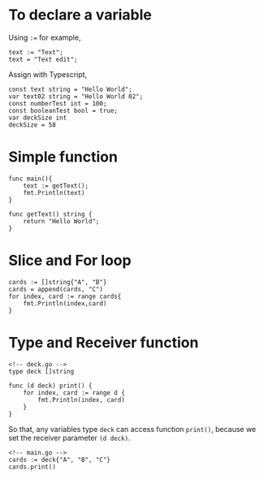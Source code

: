 # To declare a variable

Using `:=` for example,

```
text := "Text";
text = "Text edit";
```

Assign with Typescript,

```
const text string = "Hello World";
var text02 string = "Hello World 02";
const numberTest int = 100;
const booleanTest bool = true;
var deckSize int
deckSize = 58
```

# Simple function

```
func main(){
	text := getText();
	fmt.Println(text)
}

func getText() string {
	return "Hello World";
}
```

# Slice and For loop

```
cards := []string{"A", "B"}
cards = append(cards, "C")
for index, card := range cards{
	fmt.Println(index,card)
}
```

# Type and Receiver function

```
<!-- deck.go -->
type deck []string

func (d deck) print() {
	for index, card := range d {
		fmt.Println(index, card)
	}
}
```

So that, any variables type `deck` can access function `print()`, because we set the receiver parameter `(d deck)`.

```
<!-- main.go -->
cards := deck{"A", "B", "C"}
cards.print()
```
